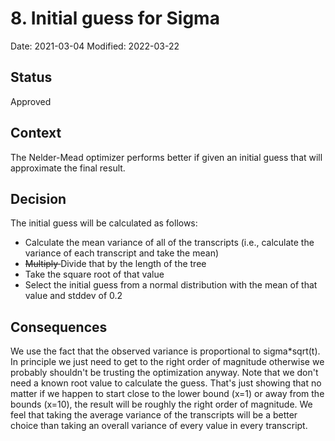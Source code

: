 # 8. Initial guess for Sigma

Date: 2021-03-04
Modified: 2022-03-22

## Status

Approved

## Context

The Nelder-Mead optimizer performs better if given an initial guess that will approximate the final result.

## Decision

The initial guess will be calculated as follows:

* Calculate the mean variance of all of the transcripts (i.e., calculate the variance of each transcript and take the mean)
* <strike>Multiply </strike>Divide that by the length of the tree
* Take the square root of that value
* Select the initial guess from a normal distribution with the mean of that value and stddev of 0.2

## Consequences

We use the fact that the observed variance is proportional to sigma\*sqrt(t).  In principle we just need 
to get to the right order of magnitude otherwise we probably shouldn't be trusting the optimization anyway.
Note that we don't need a known root value to calculate the guess. That's just showing that no matter if we 
happen to start close to the lower bound (x=1) or away from the bounds (x=10), the result will be roughly 
the right order of magnitude. We feel that taking the average variance of the transcripts will be a better
choice than taking an overall variance of every value in every transcript.

